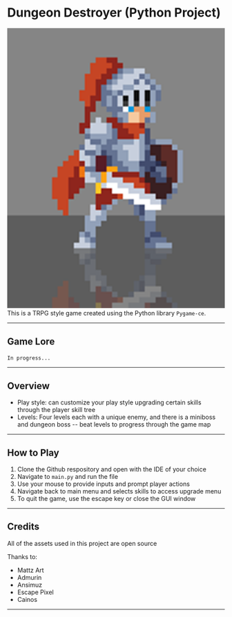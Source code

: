 # Dungeon Destroyer (Python Project)
![alt text](image.png)
This is a TRPG style game created using the Python library `Pygame-ce`. 

---

## Game Lore

```plaintext
In progress...
```

---

## Overview

- Play style: can customize your play style upgrading certain skills through the player skill tree
- Levels: Four levels each with a unique enemy, and there is a miniboss and dungeon boss -- beat levels to progress through the game map

---

## How to Play 

1. Clone the Github respository and open with the IDE of your choice
2. Navigate to `main.py` and run the file
3. Use your mouse to provide inputs and prompt player actions
4. Navigate back to main menu and selects skills to access upgrade menu
5. To quit the game, use the escape key or close the GUI window

---

## Credits

All of the assets used in this project are open source

Thanks to:

- Mattz Art
- Admurin
- Ansimuz
- Escape Pixel
- Cainos
---

